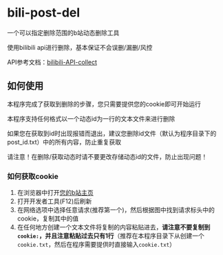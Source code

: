 # bili-post-del

一个可以指定删除范围的b站动态删除工具

使用bilibili api进行删除，基本保证不会误删/漏删/风控

API参考文档：[bilibili-API-collect](https://socialsisteryi.github.io/bilibili-API-collect/)

## 如何使用

本程序完成了获取到删除的步骤，您只需要提供您的cookie即可开始运行

本程序支持任何格式以一个动态id为一行的文本文件来进行删除

如果您在获取到id时出现报错而退出，建议您删除id文件（默认为程序目录下的post_id.txt）中的所有内容，防止重复获取

请注意！在删除/获取动态时请不要更改存储动态id的文件，防止出现问题！

### 如何获取cookie

1. 在浏览器中打开[您的b站主页](https://space.bilibili.com/)
2. 打开开发者工具(F12)后刷新
3. 在网络选项中选择任意请求(推荐第一个)，然后根据图中找到请求标头中的cookie，复制其中的值
4. 在任何地方创建一个文本文件将复制的内容粘贴进去，**请注意不要复制到`cookie:`，并且注意粘贴过去只有1行**（推荐在本程序目录下从创建一个`cookie.txt`，然后在程序需要提供时直接输入`cookie.txt`）

